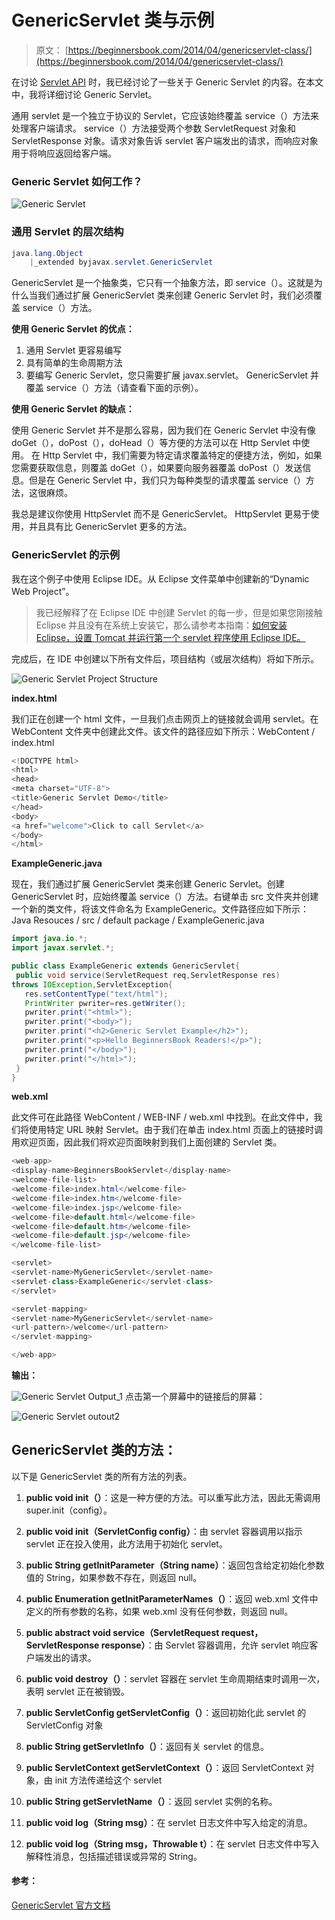 # GenericServlet 类与示例

> 原文： [https://beginnersbook.com/2014/04/genericservlet-class/](https://beginnersbook.com/2014/04/genericservlet-class/)

在讨论 [Servlet API](https://beginnersbook.com/2013/05/servlet-api/) 时，我已经讨论了一些关于 Generic Servlet 的内容。在本文中，我将详细讨论 Generic Servlet。

通用 servlet 是一个独立于协议的 Servlet，它应该始终覆盖 service（）方法来处理客户端请求。 service（）方法接受两个参数 ServletRequest 对象和 ServletResponse 对象。请求对象告诉 servlet 客户端发出的请求，而响应对象用于将响应返回给客户端。

### Generic Servlet 如何工作？

![Generic Servlet](img/2a17e9eab90c167770ab355ca40fbe9f.jpg)

### 通用 Servlet 的层次结构

```java
java.lang.Object
	|_extended byjavax.servlet.GenericServlet
```

GenericServlet 是一个抽象类，它只有一个抽象方法，即 service（）。这就是为什么当我们通过扩展 GenericServlet 类来创建 Generic Servlet 时，我们必须覆盖 service（）方法。

**使用 Generic Servlet 的优点：**

1.  通用 Servlet 更容易编写
2.  具有简单的生命周期方法
3.  要编写 Generic Servlet，您只需要扩展 javax.servlet。 GenericServlet 并覆盖 service（）方法（请查看下面的示例）。

**使用 Generic Servlet 的缺点：**

使用 Generic Servlet 并不是那么容易，因为我们在 Generic Servlet 中没有像 doGet（），doPost（），doHead（）等方便的方法可以在 Http Servlet 中使用。
在 Http Servlet 中，我们需要为特定请求覆盖特定的便捷方法，例如，如果您需要获取信息，则覆盖 doGet（），如果要向服务器覆盖 doPost（）发送信息。但是在 Generic Servlet 中，我们只为每种类型的请求覆盖 service（）方法，这很麻烦。

我总是建议你使用 HttpServlet 而不是 GenericServlet。 HttpServlet 更易于使用，并且具有比 GenericServlet 更多的方法。

### GenericServlet 的示例

我在这个例子中使用 Eclipse IDE。从 Eclipse 文件菜单中创建新的“Dynamic Web Project”。

> 我已经解释了在 Eclipse IDE 中创建 Servlet 的每一步，但是如果您刚接触 Eclipse 并且没有在系统上安装它，那么请参考本指南：[如何安装 Eclipse，设置 Tomcat 并运行第一个 servlet 程序使用 Eclipse IDE。](https://beginnersbook.com/2017/07/how-to-create-and-run-servlet-in-eclipse-ide/)

完成后，在 IDE 中创建以下所有文件后，项目结构（或层次结构）将如下所示。

![Generic Servlet Project Structure](img/3a03fe804d0be295cd4786785347f611.jpg)

**index.html**

我们正在创建一个 html 文件，一旦我们点击网页上的链接就会调用 servlet。在 WebContent 文件夹中创建此文件。该文件的路径应如下所示：WebContent / index.html

```java
<!DOCTYPE html>
<html>
<head>
<meta charset="UTF-8">
<title>Generic Servlet Demo</title>
</head>
<body>
<a href="welcome">Click to call Servlet</a>
</body>
</html>
```

**ExampleGeneric.java**

现在，我们通过扩展 GenericServlet 类来创建 Generic Servlet。创建 GenericServlet 时，应始终覆盖 service（）方法。右键单击 src 文件夹并创建一个新的类文件，将该文件命名为 ExampleGeneric。文件路径应如下所示：Java Resouces / src / default package / ExampleGeneric.java

```java
import java.io.*;
import javax.servlet.*;

public class ExampleGeneric extends GenericServlet{
 public void service(ServletRequest req,ServletResponse res)
throws IOException,ServletException{
   res.setContentType("text/html");
   PrintWriter pwriter=res.getWriter();
   pwriter.print("<html>");
   pwriter.print("<body>");
   pwriter.print("<h2>Generic Servlet Example</h2>");
   pwriter.print("<p>Hello BeginnersBook Readers!</p>");
   pwriter.print("</body>");
   pwriter.print("</html>");
 }
}

```

**web.xml**

此文件可在此路径 WebContent / WEB-INF / web.xml 中找到。在此文件中，我们将使用特定 URL 映射 Servlet。由于我们在单击 index.html 页面上的链接时调用欢迎页面，因此我们将欢迎页面映射到我们上面创建的 Servlet 类。

```java
<web-app>
<display-name>BeginnersBookServlet</display-name>
<welcome-file-list>
<welcome-file>index.html</welcome-file>
<welcome-file>index.htm</welcome-file>
<welcome-file>index.jsp</welcome-file>
<welcome-file>default.html</welcome-file>
<welcome-file>default.htm</welcome-file>
<welcome-file>default.jsp</welcome-file>
</welcome-file-list>

<servlet>
<servlet-name>MyGenericServlet</servlet-name>
<servlet-class>ExampleGeneric</servlet-class>
</servlet>

<servlet-mapping>
<servlet-name>MyGenericServlet</servlet-name>
<url-pattern>/welcome</url-pattern>
</servlet-mapping>

</web-app>
```

**输出：**

![Generic Servlet Output_1](img/57b3be1ea7aeab037c3bc4269a902411.jpg)
点击第一个屏幕中的链接后的屏幕：

![Generic Servlet outout2](img/fb2cc0275229be3d019d4339a3cfb7cd.jpg)

## GenericServlet 类的方法：

以下是 GenericServlet 类的所有方法的列表。
1.  **public void init（）**：这是一种方便的方法。可以重写此方法，因此无需调用 super.init（config）。

2.  **public void init（ServletConfig config）**：由 servlet 容器调用以指示 servlet 正在投入使用，此方法用于初始化 servlet。

3.  **public String getInitParameter（String name）**：返回包含给定初始化参数值的 String，如果参数不存在，则返回 null。

4.  **public Enumeration getInitParameterNames（）**：返回 web.xml 文件中定义的所有参数的名称，如果 web.xml 没有任何参数，则返回 null。

5.  **public abstract void service（ServletRequest request，ServletResponse response）**：由 Servlet 容器调用，允许 servlet 响应客户端发出的请求。

6.  **public void destroy（）**：servlet 容器在 servlet 生命周期结束时调用一次，表明 servlet 正在被销毁。

7.  **public ServletConfig getServletConfig（）**：返回初始化此 servlet 的 ServletConfig 对象

8.  **public String getServletInfo（）**：返回有关 servlet 的信息。

9.  **public ServletContext getServletContext（）**：返回 ServletContext 对象，由 init 方法传递给这个 servlet

10.  **public String getServletName（）**：返回 servlet 实例的名称。

11.  **public void log（String msg）**：在 servlet 日志文件中写入给定的消息。

12.  **public void log（String msg，Throwable t）**：在 servlet 日志文件中写入解释性消息，包括描述错误或异常的 String。

#### 参考：

[GenericServlet 官方文档](https://docs.oracle.com/javaee/7/api/javax/servlet/GenericServlet.html)